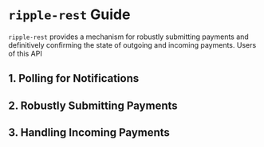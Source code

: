 # `ripple-rest` Guide

`ripple-rest` provides a mechanism for robustly submitting payments and definitively confirming the state of outgoing and incoming payments. Users of this API 

## 1. Polling for Notifications

## 2. Robustly Submitting Payments

## 3. Handling Incoming Payments